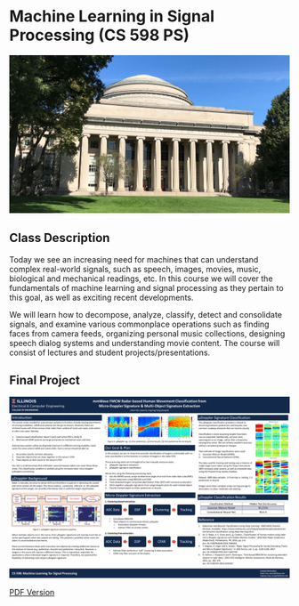 # Machine Learning in Signal Processing (CS 598 PS)

<img src="res/MIT_Dome.jpg?raw=true"/>


## Class Description
Today we see an increasing need for machines that can understand complex real-world signals, such as speech, images, movies, music, biological and mechanical readings, etc. In this course we will cover the fundamentals of machine learning and signal processing as they pertain to this goal, as well as exciting recent developments.

We will learn how to decompose, analyze, classify, detect and consolidate signals, and examine various commonplace operations such as finding faces from camera feeds, organizing personal music collections, designing speech dialog systems and understanding movie content. The course will consist of lectures and student projects/presentations. 


## Final Project
<img src="res/CS598_Final_Project_Poster.png?raw=true"/>

[PDF Version](res/CS598_Final_Project_Poster.pdf)